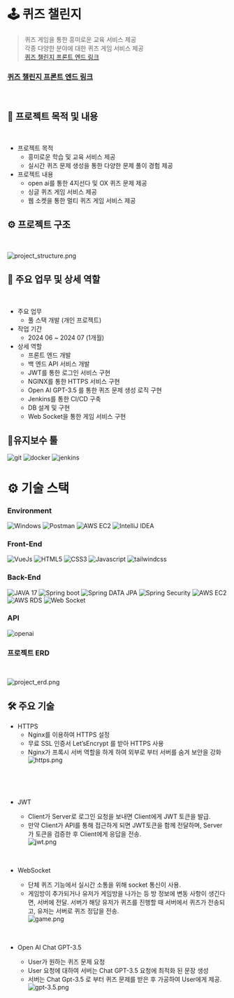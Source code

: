 # 🕹 퀴즈 챌린지 


> 퀴즈 게임을 통한 흥미로운 교육 서비스 제공 </br>
> 각종 다양한 분야에 대한 퀴즈 게임 서비스 제공 </br>
>  [퀴즈 챌린지 프론트 엔드 링크](https://github.com/0320kangk/quiz_challenge_front.git)

### [퀴즈 챌린지 프론트 엔드 링크](https://github.com/0320kangk/quiz_challenge_front.git)
</br>



## 📕 프로젝트 목적 및 내용

</br>

+ 프로젝트 목적   
  + 흥미로운 학습 및 교육 서비스 제공
  + 실시간 퀴즈 문제 생성을 통한 다양한 문제 풀이 경험 제공
+ 프로젝트 내용
  + open ai를 통한 4지선다 및 OX 퀴즈 문제 제공
  + 싱글 퀴즈 게임 서비스 제공
  + 웹 소켓을 통한 멀티 퀴즈 게임 서비스 제공

## ⚙ 프로젝트 구조
</br>

![project_structure.png](readMeImg/project_structure.png)

## 📝 주요 업무 및 상세 역할
</br>



+ 주요 업무
  + 풀 스택 개발 (개인 프로젝트)
+ 작업 기간
  + 2024 06 ~ 2024 07 (1개월)
+ 상세 역할
  + 프론트 엔드 개발
  + 백 엔드 API 서비스 개발
  + JWT를 통한 로그인 서비스 구현
  + NGINX를 통한 HTTPS 서비스 구현
  + Open AI GPT-3.5 를 통한 퀴즈 문제 생성 로직 구현
  + Jenkins를 통한 CI/CD 구축
  + DB 설계 및 구현
  + Web Socket을 통한 게임 서비스 구현



## 🤝유지보수 툴
![git](http://img.shields.io/badge/Git-red?style=for-the-badge&logo=Git&logoColor=white)
![docker](http://img.shields.io/badge/docker-blue?style=for-the-badge&logo=Docker&logoColor=white)
![jenkins](http://img.shields.io/badge/jenkins-red?style=for-the-badge&logo=Jenkins&logoColor=white)

# ⚙️ 기술 스택

### Environment
![Windows](http://img.shields.io/badge/WINDOW-blue?style=for-the-badge&logo=Windows&logoColor=white)
![Postman](http://img.shields.io/badge/POSTMAN-orange?style=for-the-badge&logo=Postman&logoColor=white)
![AWS EC2](http://img.shields.io/badge/AMAZON_AWS-black?style=for-the-badge&logo=Amazon-AWS&logoColor=white)
![IntelliJ IDEA](http://img.shields.io/badge/Intellij-black?style=for-the-badge&logo=IntelliJ-IDEA&logoColor=white)


### Front-End
![VueJs](http://img.shields.io/badge/Vue.js-005F0F?style=for-the-badge&logo=Vue.js&logoColor=white)
![HTML5](https://img.shields.io/badge/html5-E34F26?style=for-the-badge&logo=html5&logoColor=white)
![CSS3](https://img.shields.io/badge/css3-1572B6?style=for-the-badge&logo=CSS3&logoColor=white)
![Javascript](https://img.shields.io/badge/javascript-F7DF1E?style=for-the-badge&logo=javascript&logoColor=white)
![tailwindcss](https://img.shields.io/badge/tailwindcss-blue?style=for-the-badge&logo=tailwindcss&logoColor=white)


### Back-End
![JAVA 17](https://img.shields.io/badge/JAVA_17-blue?style=for-the-badge)
![Spring boot](https://img.shields.io/badge/spring_boot-6DB33F?style=for-the-badge&logo=springboot&logoColor=white)
![Spring DATA JPA](https://img.shields.io/badge/spring_data_jpa-6DB33F?style=for-the-badge)
![Spring Security](https://img.shields.io/badge/spring_Security-6DB33F?style=for-the-badge&logo=Spring-Security&logoColor=white)
![AWS EC2](https://img.shields.io/badge/AWS_EC2-orange?style=for-the-badge&logo=Amazon-EC2&logoColor=white)
![AWS RDS](https://img.shields.io/badge/AWS_RDS-527FFF?style=for-the-badge&logo=Amazon-RDS&logoColor=white)
![Web Socket](https://img.shields.io/badge/Web_socket-black?style=for-the-badge)

### API
![openai](https://img.shields.io/badge/open_ai-412991?style=for-the-badge&logo=openai&logoColor=white)

### 프로젝트 ERD
</br>

![project_erd.png](readMeImg/project_erd.png)


## 🛠 주요 기술 

+ HTTPS
  + Nginx를 이용하여 HTTPS 설정
  + 무료 SSL 인증서 Let’sEncrypt 를 받아 HTTPS 사용
  + Nginx가 프록시 서버 역할을 하게 하여 외부로 부터 서버를 숨겨 보안을 강화 </br>
![https.png](readMeImg/https.png)
</br>
</br>
</br>

+ JWT
  + Client가 Server로 로그인 요청을 보내면 Client에게 JWT 토큰을 발급.
  + 만약 Client가 API를 통해 접근하게 되면 JWT토큰을 함께 전달하며, Server가 토큰을 검증한 후 Client에게 응답을 전송. </br>
![jwt.png](readMeImg/jwt.png)
</br></br></br>

+ WebSocket
  + 단체 퀴즈 기능에서 실시간 소통을 위해 socket 통신이 사용. 
  + 게임방이 추가되거나 유저가 게임방을 나가는 등 방 정보에 변동 사항이 생긴다면, 서버에 전달. 서버가 해당 유저가 퀴즈를 진행할 때 서버에서 퀴즈가 전송되고, 유저는 서버로 퀴즈 정답을 전송. </br>
![game.png](readMeImg/game.png)
</br></br></br>

+ Open AI Chat GPT-3.5
  + User가 원하는 퀴즈 문제 요청
  + User 요청에 대하여 서버는 Chat GPT-3.5 요청에 최적화 된 문장 생성
  + 서버는 Chat Gpt-3.5 로 부터 퀴즈 문제를 받은 후 가공하여 User에게 제공. </br>
![gpt-3.5.png](readMeImg/gpt-3.5.png)

